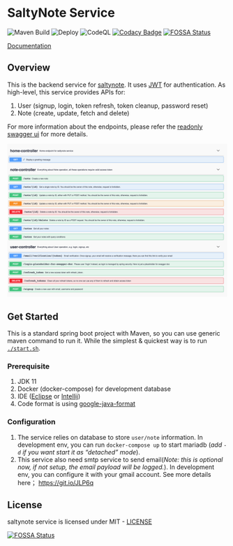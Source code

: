 # SaltyNote Service

![Maven Build](https://github.com/SaltyNote/saltynote-service/workflows/Maven%20Build/badge.svg)
![Deploy](https://github.com/SaltyNote/saltynote-service/workflows/Deploy/badge.svg)
![CodeQL](https://github.com/SaltyNote/saltynote-service/workflows/CodeQL/badge.svg)
[![Codacy Badge](https://api.codacy.com/project/badge/Grade/0d3e7a71493b412383c5703cf062b16c)](https://app.codacy.com/gh/SaltyNote/saltynote-service?utm_source=github.com&utm_medium=referral&utm_content=SaltyNote/saltynote-service&utm_campaign=Badge_Grade)
[![FOSSA Status](https://app.fossa.com/api/projects/git%2Bgithub.com%2FSaltyNote%2Fsaltynote-service.svg?type=shield)](https://app.fossa.com/projects/git%2Bgithub.com%2FSaltyNote%2Fsaltynote-service?ref=badge_shield)

[Documentation](https://saltynote.github.io/saltynote-service/)

## Overview

This is the backend service for [saltynote](https://saltynote.com). It
uses [JWT](https://auth0.com/docs/tokens/json-web-tokens) for authentication. As high-level, this service provides APIs
for:

1.  User (signup, login, token refresh, token cleanup, password reset)
2.  Note (create, update, fetch and delete)

For more information about the endpoints, please refer the [readonly swagger ui](https://api.saltynote.com/swagger-ui/) for more details.

![Swagger UI](./docs/images/swagger-ui.png)

## Get Started

This is a standard spring boot project with Maven, so you can use generic maven command to run it. While the simplest &
quickest way is to run [`./start.sh`](./start.sh).

### Prerequisite

1.  JDK 11
2.  Docker (docker-compose) for development database
3.  IDE ([Eclipse](https://www.eclipse.org/) or [Intellij](https://www.jetbrains.com/idea/))
4.  Code format is using [google-java-format](https://github.com/google/google-java-format)

### Configuration

1.  The service relies on database to store `user/note` information. In development env, you can run `docker-compose up`
   to start mariadb (*add `-d` if you want start it as “detached” mode*).
2.  This service also need smtp service to send email(*Note: this is optional now, if not setup, the email payload will
   be logged.*). In development env, you can configure it with your gmail account. See more details
   here； https://git.io/JLP6q

## License

saltynote service is licensed under MIT - [LICENSE](./LICENSE)

[![FOSSA Status](https://app.fossa.com/api/projects/git%2Bgithub.com%2FSaltyNote%2Fsaltynote-service.svg?type=large)](https://app.fossa.com/projects/git%2Bgithub.com%2FSaltyNote%2Fsaltynote-service?ref=badge_large)
